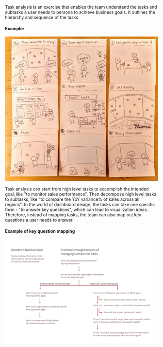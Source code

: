 Task analysis is an exercise that enables the team understand the tasks and subtasks a user needs to persona to achieve business goals. It outlines the hierarchy and sequence of the tasks. 

#### Example:

![Task Analysis Example](/images/task-analysis.jpeg?raw=true "Task Analysis Example")


Task anslysis can start from high level tasks to accomplish the intended goal, like "to monitor sales performance". Then decompose high level tasks to subtasks, like "to compare the YoY variance% of sales across all regions". In the world of dashboard design, the tasks can take one specific form - "to answer key questions", which can lead to visualization ideas. Therefore, instead of mapping tasks, the team can also map out key questions a user needs to answer. 

#### Example of key question mapping

![Key Question Mapping](/images/path-of-questions.png?raw=true "Key Question Mapping")
